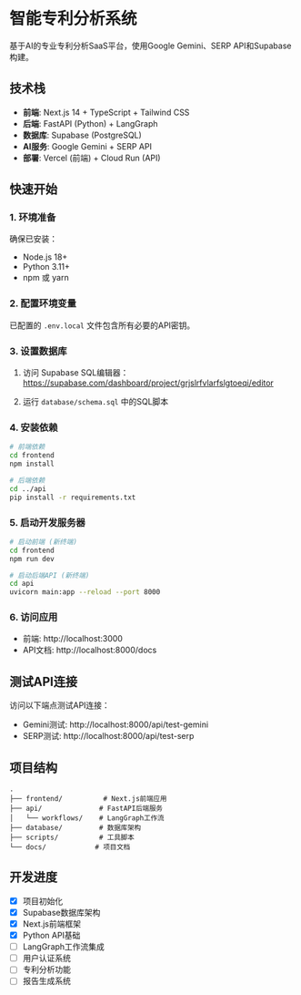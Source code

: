 # 智能专利分析系统

基于AI的专业专利分析SaaS平台，使用Google Gemini、SERP API和Supabase构建。

## 技术栈

- **前端**: Next.js 14 + TypeScript + Tailwind CSS
- **后端**: FastAPI (Python) + LangGraph
- **数据库**: Supabase (PostgreSQL)
- **AI服务**: Google Gemini + SERP API
- **部署**: Vercel (前端) + Cloud Run (API)

## 快速开始

### 1. 环境准备

确保已安装：
- Node.js 18+
- Python 3.11+
- npm 或 yarn

### 2. 配置环境变量

已配置的 `.env.local` 文件包含所有必要的API密钥。

### 3. 设置数据库

1. 访问 Supabase SQL编辑器：
   https://supabase.com/dashboard/project/grjslrfvlarfslgtoeqi/editor

2. 运行 `database/schema.sql` 中的SQL脚本

### 4. 安装依赖

```bash
# 前端依赖
cd frontend
npm install

# 后端依赖
cd ../api
pip install -r requirements.txt
```

### 5. 启动开发服务器

```bash
# 启动前端 (新终端)
cd frontend
npm run dev

# 启动后端API (新终端)
cd api
uvicorn main:app --reload --port 8000
```

### 6. 访问应用

- 前端: http://localhost:3000
- API文档: http://localhost:8000/docs

## 测试API连接

访问以下端点测试API连接：
- Gemini测试: http://localhost:8000/api/test-gemini
- SERP测试: http://localhost:8000/api/test-serp

## 项目结构

```
.
├── frontend/          # Next.js前端应用
├── api/              # FastAPI后端服务
│   └── workflows/    # LangGraph工作流
├── database/         # 数据库架构
├── scripts/          # 工具脚本
└── docs/            # 项目文档
```

## 开发进度

- [x] 项目初始化
- [x] Supabase数据库架构
- [x] Next.js前端框架
- [x] Python API基础
- [ ] LangGraph工作流集成
- [ ] 用户认证系统
- [ ] 专利分析功能
- [ ] 报告生成系统
